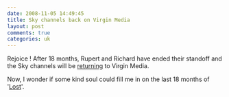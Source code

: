 ```yaml
---
date: 2008-11-05 14:49:45
title: Sky channels back on Virgin Media
layout: post
comments: true
categories: uk
---
```

Rejoice ! After 18 months, Rupert and Richard have ended their standoff
and the Sky channels will be
[returning](http://www.digitalspy.co.uk/digitaltv/a134623/sky1-sky-news-back-on-virgin-cable.html)
to Virgin Media.

Now, I wonder if some kind soul could fill me in on the last 18 months
of '[Lost](http://www.nbrightside.com/blog/2007/03/02/lost-without-lost/)'.
